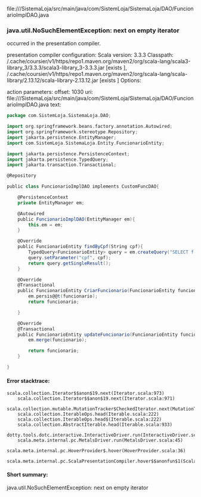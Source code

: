 file://<WORKSPACE>/SistemaLoja/src/main/java/com/SistemLoja/SistemaLoja/DAO/FuncionarioImplDAO.java
### java.util.NoSuchElementException: next on empty iterator

occurred in the presentation compiler.

presentation compiler configuration:
Scala version: 3.3.3
Classpath:
<HOME>/.cache/coursier/v1/https/repo1.maven.org/maven2/org/scala-lang/scala3-library_3/3.3.3/scala3-library_3-3.3.3.jar [exists ], <HOME>/.cache/coursier/v1/https/repo1.maven.org/maven2/org/scala-lang/scala-library/2.13.12/scala-library-2.13.12.jar [exists ]
Options:



action parameters:
offset: 1030
uri: file://<WORKSPACE>/SistemaLoja/src/main/java/com/SistemLoja/SistemaLoja/DAO/FuncionarioImplDAO.java
text:
```scala
package com.SistemLoja.SistemaLoja.DAO;

import org.springframework.beans.factory.annotation.Autowired;
import org.springframework.stereotype.Repository;
import jakarta.persistence.EntityManager;
import com.SistemLoja.SistemaLoja.Entity.FuncionarioEntity;

import jakarta.persistence.PersistenceContext;
import jakarta.persistence.TypedQuery;
import jakarta.transaction.Transactional;

@Repository

public class FuncionarioImplDAO implements CustomFuncDAO{

    @PersistenceContext
    private EntityManager em;

    @Autowired
    public FuncionarioImplDAO(EntityManager em){
        this.em = em;
    }

    @Override
    public FuncionarioEntity findByCpf(String cpf){
        TypedQuery<FuncionarioEntity> query = em.createQuery("SELECT f FROM FuncionarioEntity f WHERE f.cpf = :cpf", FuncionarioEntity.class);
        query.setParameter("cpf", cpf);
        return query.getSingleResult();
    }

    @Override
    @Transactional
    public FuncionarioEntity CriarFuncionario(FuncionarioEntity funcionario){
        em.persis@@t(funcionario);
        return funcionario;

    }

    @Override
    @Transactional
    public FuncionarioEntity updateFuncionario(FuncionarioEntity funcionario){
        em.merge(funcionario);

        return funcionario;
    }

}
```



#### Error stacktrace:

```
scala.collection.Iterator$$anon$19.next(Iterator.scala:973)
	scala.collection.Iterator$$anon$19.next(Iterator.scala:971)
	scala.collection.mutable.MutationTracker$CheckedIterator.next(MutationTracker.scala:76)
	scala.collection.IterableOps.head(Iterable.scala:222)
	scala.collection.IterableOps.head$(Iterable.scala:222)
	scala.collection.AbstractIterable.head(Iterable.scala:933)
	dotty.tools.dotc.interactive.InteractiveDriver.run(InteractiveDriver.scala:168)
	scala.meta.internal.pc.MetalsDriver.run(MetalsDriver.scala:45)
	scala.meta.internal.pc.HoverProvider$.hover(HoverProvider.scala:36)
	scala.meta.internal.pc.ScalaPresentationCompiler.hover$$anonfun$1(ScalaPresentationCompiler.scala:389)
```
#### Short summary: 

java.util.NoSuchElementException: next on empty iterator